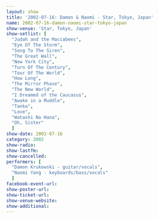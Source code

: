 ```yaml
---
layout: show
title: '2002-07-16: Damon & Naomi - Star, Tokyo, Japan'
name: 2002-07-16-damon-naomi-star-tokyo-japan
show-venue: 'Star, Tokyo, Japan'
show-setlist: [
  "Judah and the Maccabees",
  "Eye Of The Storm",
  "Song To The Siren",
  "The Great Wall",
  "New York City",
  "Turn Of The Century",
  "Tour Of The World",
  "How Long",
  "The Mirror Phase",
  "The New World",
  "I Dreamed of the Caucasus",
  "Awake in a Muddle",
  "Tanka",
  "Love",
  "Watashi No Hana",
  "Oh, Sister"
  ]
show-date: 2002-07-16
category: 2002
show-radio: 
show-lastfm: 
show-cancelled: 
performers: [
  "Damon Krukowski - guitar/vocals",
  "Naomi Yang - keyboards/bass/vocals"
  ]
facebook-event-url: 
show-poster-url: 
show-ticket-url: 
show-venue-website: 
show-additional: 
---
```


